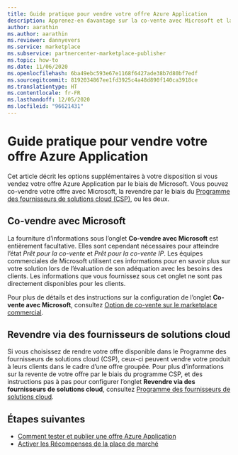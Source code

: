```yaml
---
title: Guide pratique pour vendre votre offre Azure Application
description: Apprenez-en davantage sur la co-vente avec Microsoft et la revente via des options du programme Fournisseurs de solutions cloud (CSP) pour votre offre Azure Application sur la Place de marché commerciale Microsoft.
author: aarathin
ms.author: aarathin
ms.reviewer: dannyevers
ms.service: marketplace
ms.subservice: partnercenter-marketplace-publisher
ms.topic: how-to
ms.date: 11/06/2020
ms.openlocfilehash: 6ba49ebc593e67e1168f6427ade38b7d80bf7edf
ms.sourcegitcommit: 8192034867ee1fd3925c4a48d890f140ca3918ce
ms.translationtype: HT
ms.contentlocale: fr-FR
ms.lasthandoff: 12/05/2020
ms.locfileid: "96621431"
---
```

# <a name="how-to-sell-your-azure-application-offer"></a>Guide pratique pour vendre votre offre Azure Application

Cet article décrit les options supplémentaires à votre disposition si vous vendez votre offre Azure Application par le biais de Microsoft. Vous pouvez co-vendre votre offre avec Microsoft, la revendre par le biais du [Programme des fournisseurs de solutions cloud (CSP)](cloud-solution-providers.md), ou les deux.

## <a name="co-sell-with-microsoft"></a>Co-vendre avec Microsoft

La fourniture d’informations sous l’onglet **Co-vendre avec Microsoft** est entièrement facultative. Elles sont cependant nécessaires pour atteindre l’état _Prêt pour la co-vente_ et _Prêt pour la co-vente IP_. Les équipes commerciales de Microsoft utilisent ces informations pour en savoir plus sur votre solution lors de l’évaluation de son adéquation avec les besoins des clients. Les informations que vous fournissez sous cet onglet ne sont pas directement disponibles pour les clients.

Pour plus de détails et des instructions sur la configuration de l’onglet **Co-vente avec Microsoft**, consultez [Option de co-vente sur le marketplace commercial](commercial-marketplace-co-sell.md).

## <a name="resell-through-csps"></a>Revendre via des fournisseurs de solutions cloud

Si vous choisissez de rendre votre offre disponible dans le Programme des fournisseurs de solutions cloud (CSP), ceux-ci peuvent vendre votre produit à leurs clients dans le cadre d’une offre groupée. Pour plus d’informations sur la revente de votre offre par le biais du programme CSP, et des instructions pas à pas pour configurer l’onglet **Revendre via des fournisseurs de solutions cloud**, consultez [Programme des fournisseurs de solutions cloud](cloud-solution-providers.md).

## <a name="next-steps"></a>Étapes suivantes

- [Comment tester et publier une offre Azure Application](create-new-azure-apps-offer-test-publish.md)
- [Activer les Récompenses de la place de marché](partner-center-portal/marketplace-rewards.md)
